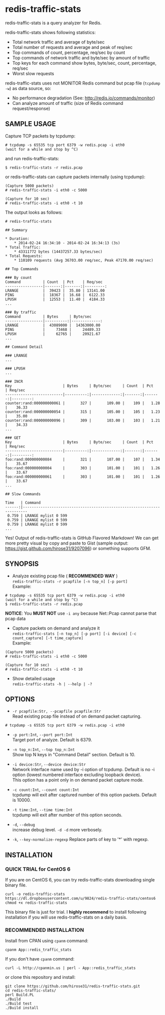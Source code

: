 # redis-traffic-stats

redis-traffic-stats is a query analyzer for Redis.

redis-traffic-stats shows following statistics:

* Total network traffic and average of byte/sec
* Total number of requests and average and peak of req/sec
* Top commands of count, percentage, req/sec by count
* Top commands of network traffic and byte/sec by amount of traffic
* Top keys for each command show bytes, byte/sec, count, percentage, req/sec
* Worst slow requests

redis-traffic-stats uses not MONITOR Redis command but pcap file (```tcpdump -w```) as data source, so:

* No performance degradation (See: http://redis.io/commands/monitor)
* Can analyze amount of traffic (size of Redis command request/response)

## SAMPLE USAGE

Capture TCP packets by tcpdump:

    # tcpdump -s 65535 tcp port 6379 -w redis.pcap -i eth0
    (wait for a while and stop by ^C)

and run redis-traffic-stats:

    $ redis-traffic-stats -r redis.pcap

or redis-traffic-stats can capture packets internally (using tcpdump):

    (Capture 5000 packets)
    # redis-traffic-stats -i eth0 -c 5000
        
    (Capture for 10 sec)
    # redis-traffic-stats -i eth0 -t 10

The output looks as follows:

```
# redis-traffic-stats

## Summary

* Duration:
    * 2014-02-24 16:34:10 - 2014-02-24 16:34:13 (3s)
* Total Traffic:
    * 43311772 bytes (14437257.33 bytes/sec)
* Total Requests:
    * 110109 requests (Avg 36703.00 req/sec, Peak 47170.00 req/sec)

## Top Commands

### By count
Command          | Count  | Pct    | Req/sec 
-----------------|-------:|-------:|---------:
LRANGE           |  39423 |  35.80 | 13141.00
PING             |  18367 |  16.68 |  6122.33
LPUSH            |  12553 |  11.40 |  4184.33
...

### By traffic
Command          | Bytes     | Byte/sec    
-----------------|----------:|-------------:
LRANGE           |  43089000 |  14363000.00
PING             |     73468 |     24489.33
LPUSH            |     62765 |     20921.67
...

## Command Detail

### LRANGE
...

### LPUSH
...

### INCR
Key                       | Bytes     | Byte/sec     | Count  | Pct    | Req/sec 
--------------------------|----------:|-------------:|-------:|-------:|---------:
counter:rand:000000000061 |       327 |       109.00 |    109 |   1.28 |    36.33
counter:rand:000000000054 |       315 |       105.00 |    105 |   1.23 |    35.00
counter:rand:000000000096 |       309 |       103.00 |    103 |   1.21 |    34.33
...

### GET
Key                       | Bytes     | Byte/sec     | Count  | Pct    | Req/sec 
--------------------------|----------:|-------------:|-------:|-------:|---------:
foo:rand:000000000084     |       321 |       107.00 |    107 |   1.34 |    35.67
foo:rand:000000000004     |       303 |       101.00 |    101 |   1.26 |    33.67
foo:rand:000000000061     |       303 |       101.00 |    101 |   1.26 |    33.67
...

## Slow Commands

Time   | Command                                                               
------:|------------------------------------------------------------------------
 0.759 | LRANGE mylist 0 599                                                   
 0.759 | LRANGE mylist 0 599                                                   
 0.759 | LRANGE mylist 0 599                                                   
...
```

Yes! Output of redis-traffic-stats is GitHub Flavored Markdown! We can get more pretty visual by copy and paste to Gist (sample output: https://gist.github.com/hirose31/9207096) or something supports GFM.

## SYNOPSIS

* Analyze existing pcap file ( __RECOMMENDED WAY__ )  
 ```redis-traffic-stats -r pcapfile [-n top_n] [-p port]```  
Example:
```
# tcpdump -s 65535 tcp port 6379 -w redis.pcap -i eth0
(wait for a while and stop by ^C)
$ redis-traffic-stats -r redis.pcap
```
__NOTICE__: You __MUST NOT__ use ```-i any``` because Net::Pcap cannot parse that pcap data

* Capture packets on demand and analyze it  
 ```redis-traffic-stats [-n top_n] [-p port] [-i device] [-c count_capture] [-t time_capture]```  
Example:
```
(Capture 5000 packets)
# redis-traffic-stats -i eth0 -c 5000

(Capture for 10 sec)
# redis-traffic-stats -i eth0 -t 10
```

* Show detailed usage  
 ```redis-traffic-stats -h | --help | -?```


## OPTIONS

* ```-r pcapfile:Str, --pcapfile pcapfile:Str```  
Read existing pcap file instead of on demand packet capturing.
```
# tcpdump -s 65535 tcp port 6379 -w redis.pcap -i eth0
```

* ```-p port:Int```, ```--port port:Int```  
Target port of analyze. Default is 6379.

* ```-n top_n:Int```, ```--top top_n:Int```  
Show top N keys in "Command Detail" section. Default is 10.

* ```-i device:Str```, ```--device device:Str```  
Network interface name used by -i option of tcpdump. Default is no -i option (lowest numbered interface excluding loopback device).  
This option has a point only in on demand packet capture mode.

* ```-c count:Int```, ```--count count:Int```  
tcpdump will exit after captured number of this option packets. Default is 10000.

* ```-t time:Int```, ```--time time:Int```  
tcpdump will exit after number of this option seconds.

* ```-d```, ```--debug```  
increase debug level. ```-d -d``` more verbosely.

* ```-k```, ```--key-normalize-regexp```
Replace parts of key to '*' with regexp.

## INSTALLATION

### QUICK TRIAL for CentOS 6

If you are on CentOS 6, you can try redis-traffic-stats downloading single binary file.

```
curl -o redis-traffic-stats https://dl.dropboxusercontent.com/u/9824/redis-traffic-stats/centos6
chmod +x redis-traffic-stats
```

This binary file is just for trial. I __highly recommend__ to install following installation if you will use redis-traffic-stats on a daily basis.


### RECOMMENDED INSTALLATION

Install from CPAN using ```cpanm``` command:

```
cpanm App::redis_traffic_stats
```
If you don't have ```cpanm``` command:

```
curl -L http://cpanmin.us | perl - App::redis_traffic_stats
```


or clone this repository and install:

```
git clone https://github.com/hirose31/redis-traffic-stats.git
cd redis-traffic-stats/
perl Build.PL
./Build
./Build test
./Build install
```

